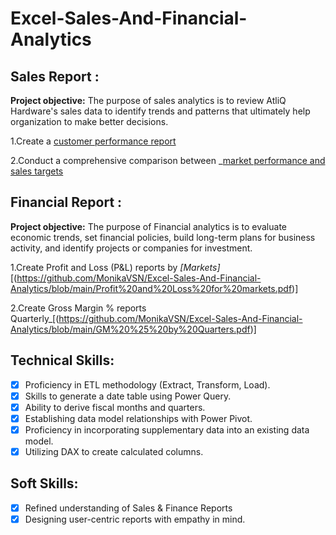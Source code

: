 # Excel-Sales-And-Financial-Analytics

## Sales Report :
**Project objective:**
The purpose of sales analytics is to review AtliQ Hardware's sales data to identify trends and patterns that ultimately help organization to  make better decisions.

1.Create a [customer performance report](https://github.com/MonikaVSN/Excel-Sales-And-Financial-Analytics/blob/main/customer%20performance%20report.pdf)

2.Conduct a comprehensive comparison between _[market performance and sales targets](https://github.com/MonikaVSN/Excel-Sales-And-Financial-Analytics/blob/main/Market%20performance%20Vs%20Target%20report.pdf)

## Financial Report :
**Project objective:**
The purpose of Financial analytics is to evaluate economic trends, set financial policies, build long-term plans for business activity, and identify projects or companies for investment.

1.Create Profit and Loss (P&L) reports by _[Markets]_[(https://github.com/MonikaVSN/Excel-Sales-And-Financial-Analytics/blob/main/Profit%20and%20Loss%20for%20markets.pdf)]

2.Create Gross Margin % reports Quarterly_[(https://github.com/MonikaVSN/Excel-Sales-And-Financial-Analytics/blob/main/GM%20%25%20by%20Quarters.pdf)]


## Technical Skills:
- [x]	Proficiency in ETL methodology (Extract, Transform, Load).
- [x]	Skills to generate a date table using Power Query.
- [x]	Ability to derive fiscal months and quarters.
- [x]	Establishing data model relationships with Power Pivot.
- [x]	Proficiency in incorporating supplementary data into an existing data model.
- [x]	Utilizing DAX to create calculated columns.

## Soft Skills:
- [x]	Refined understanding of Sales & Finance Reports
- [x]	Designing user-centric reports with empathy in mind.
